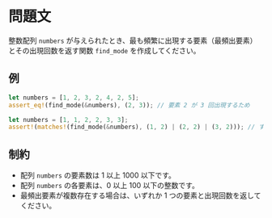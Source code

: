# 問題文

整数配列 `numbers` が与えられたとき、最も頻繁に出現する要素（最頻出要素）とその出現回数を返す関数 `find_mode` を作成してください。

## 例

```rust
let numbers = [1, 2, 3, 2, 4, 2, 5];
assert_eq!(find_mode(&numbers), (2, 3)); // 要素 2 が 3 回出現するため

let numbers = [1, 1, 2, 2, 3, 3];
assert!(matches!(find_mode(&numbers), (1, 2) | (2, 2) | (3, 2))); // すべて 2 回出現するため
```

## 制約

- 配列 `numbers` の要素数は 1 以上 1000 以下です。
- 配列 `numbers` の各要素は、0 以上 100 以下の整数です。
- 最頻出要素が複数存在する場合は、いずれか 1 つの要素と出現回数を返してください。
